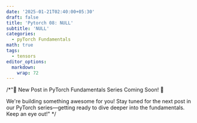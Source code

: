```yaml
---
date: '2025-01-21T02:40:00+05:30'
draft: false
title: 'Pytorch 08: NULL'
subtitle: 'NULL'
categories:
  - pyTorch Fundamentals
math: true
tags:
  - tensors
editor_options: 
  markdown: 
    wrap: 72
---
```


/*"🚧 New Post in PyTorch Fundamentals Series Coming Soon! 🚧

We're building something awesome for you! Stay tuned for the next post in our PyTorch series—getting ready to dive deeper into the fundamentals. Keep an eye out!"
*/